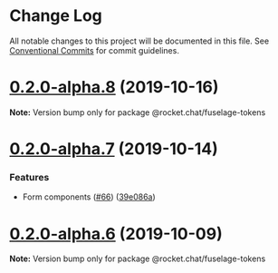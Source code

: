 # Change Log

All notable changes to this project will be documented in this file.
See [Conventional Commits](https://conventionalcommits.org) for commit guidelines.

# [0.2.0-alpha.8](https://github.com/RocketChat/Rocket.Chat.Fuselage/compare/v0.2.0-alpha.7...v0.2.0-alpha.8) (2019-10-16)

**Note:** Version bump only for package @rocket.chat/fuselage-tokens





# [0.2.0-alpha.7](https://github.com/RocketChat/Rocket.Chat.Fuselage/compare/v0.2.0-alpha.6...v0.2.0-alpha.7) (2019-10-14)


### Features

* Form components ([#66](https://github.com/RocketChat/Rocket.Chat.Fuselage/issues/66)) ([39e086a](https://github.com/RocketChat/Rocket.Chat.Fuselage/commit/39e086ae398556dc445a9f5ebf52b31acddc44cf))





# [0.2.0-alpha.6](https://github.com/RocketChat/Rocket.Chat.Fuselage/compare/v0.2.0-alpha.5...v0.2.0-alpha.6) (2019-10-09)

**Note:** Version bump only for package @rocket.chat/fuselage-tokens
